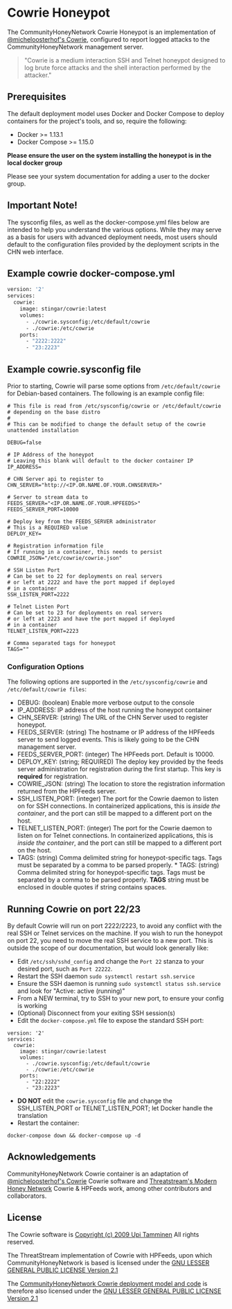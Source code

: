 Cowrie Honeypot
===============

The CommunityHoneyNetwork Cowrie Honeypot is an implementation of [@micheloosterhof's Cowrie](https://github.com/micheloosterhof/cowrie), configured to report logged attacks to the CommunityHoneyNetwork management server.

> "Cowrie is a medium interaction SSH and Telnet honeypot designed to log brute force attacks and the shell interaction performed by the attacker."
## Prerequisites

The default deployment model uses Docker and Docker Compose to deploy containers for the project's tools, and so, require the following:

* Docker >= 1.13.1
* Docker Compose >= 1.15.0

**Please ensure the user on the system installing the honeypot is in the local
 docker group**
 
 Please see your system documentation for adding a user to the docker group.

## Important Note!
The sysconfig files, as well as the docker-compose.yml files below are intended 
to help you understand the various options. While they may serve as a basis 
for users with advanced deployment needs, most users should default to the 
configuration files provided by the deployment scripts in the CHN web interface.

## Example cowrie docker-compose.yml
```dockerfile
version: '2'
services:
  cowrie:
    image: stingar/cowrie:latest
    volumes:
      - ./cowrie.sysconfig:/etc/default/cowrie
      - ./cowrie:/etc/cowrie
    ports:
      - "2222:2222"
      - "23:2223"
```
## Example cowrie.sysconfig file

Prior to starting, Cowrie will parse some options from `/etc/default/cowrie` for Debian-based containers.  The following is an example config file:

```
# This file is read from /etc/sysconfig/cowrie or /etc/default/cowrie
# depending on the base distro
#
# This can be modified to change the default setup of the cowrie unattended installation

DEBUG=false

# IP Address of the honeypot
# Leaving this blank will default to the docker container IP
IP_ADDRESS=

# CHN Server api to register to
CHN_SERVER="http://<IP.OR.NAME.OF.YOUR.CHNSERVER>"

# Server to stream data to
FEEDS_SERVER="<IP.OR.NAME.OF.YOUR.HPFEEDS>"
FEEDS_SERVER_PORT=10000

# Deploy key from the FEEDS_SERVER administrator
# This is a REQUIRED value
DEPLOY_KEY=

# Registration information file
# If running in a container, this needs to persist
COWRIE_JSON="/etc/cowrie/cowrie.json"

# SSH Listen Port
# Can be set to 22 for deployments on real servers
# or left at 2222 and have the port mapped if deployed
# in a container
SSH_LISTEN_PORT=2222

# Telnet Listen Port
# Can be set to 23 for deployments on real servers
# or left at 2223 and have the port mapped if deployed
# in a container
TELNET_LISTEN_PORT=2223

# Comma separated tags for honeypot
TAGS=""
```

### Configuration Options

The following options are supported in the `/etc/sysconfig/cowrie` and `/etc/default/cowrie files`:

* DEBUG: (boolean) Enable more verbose output to the console
* IP_ADDRESS: IP address of the host running the honeypot container
* CHN_SERVER: (string) The URL of the CHN Server used to register honeypot.
* FEEDS_SERVER: (string) The hostname or IP address of the HPFeeds server to send logged events.  This is likely going to be the CHN management server.
* FEEDS_SERVER_PORT: (integer) The HPFeeds port.  Default is 10000.
* DEPLOY_KEY: (string; REQUIRED) The deploy key provided by the feeds server administration for registration during the first startup.  This key is **required** for registration.
* COWRIE_JSON: (string) The location to store the registration information returned from the HPFeeds server.
* SSH_LISTEN_PORT: (integer) The port for the Cowrie daemon to listen on for SSH connections.  In containerized applications, this is _inside the container_, and the port can still be mapped to a different port on the host.
* TELNET_LISTEN_PORT: (integer) The port for the Cowrie daemon to listen on for Telnet connections. In containerized applications, this is _inside the container_, and the port can still be mapped to a different port on the host.
* TAGS: (string) Comma delimited string for honeypot-specific tags. Tags must be separated by a comma to be parsed properly. * TAGS: (string) Comma delimited string for honeypot-specific tags. Tags must be separated by a comma to be parsed properly. **TAGS** string must be enclosed in double quotes if string contains spaces.


## Running Cowrie on port 22/23

By default Cowrie will run on port 2222/2223, to avoid any conflict with the real SSH or Telnet services on the machine. If you wish to run the honeypot on port 22, you need to move the real SSH service to a new port. This is outside the scope of our documentation, but would look generally like:

* Edit `/etc/ssh/sshd_config` and change the `Port 22` stanza to your desired port, such as `Port 22222`.
* Restart the SSH daemon `sudo systemctl restart ssh.service`
* Ensure the SSH daemon is running `sudo systemctl status ssh.service` and look for "Active: active (running)"
* From a NEW terminal, try to SSH to your new port, to ensure your config is working
* (Optional) Disconnect from your exiting SSH session(s)
* Edit the `docker-compose.yml` file to expose the standard SSH port:
```
version: '2'
services:
  cowrie:
    image: stingar/cowrie:latest
    volumes:
      - ./cowrie.sysconfig:/etc/default/cowrie
      - ./cowrie:/etc/cowrie
    ports:
      - "22:2222"
      - "23:2223"
```
* **DO NOT** edit the `cowrie.sysconfig` file and change the SSH_LISTEN_PORT or TELNET_LISTEN_PORT; let Docker handle the translation
* Restart the container:
```
docker-compose down && docker-compose up -d
```


## Acknowledgements

CommunityHoneyNetwork Cowrie container is an adaptation of [@micheloosterhof's Cowrie](https://github.com/micheloosterhof/cowrie) Cowrie software and [Threatstream's Modern Honey Network](https://threatstream.github.io/mhn/) Cowrie & HPFeeds work, among other contributors and collaborators.

## License

The Cowrie software is [Copyright (c) 2009 Upi Tamminen](https://raw.githubusercontent.com/micheloosterhof/cowrie/master/LICENSE.md) All rights reserved.

The ThreatStream implementation of Cowrie with HPFeeds, upon which CommunityHoneyNetwork is based is licensed under the [GNU LESSER GENERAL PUBLIC LICENSE Version 2.1](https://raw.githubusercontent.com/threatstream/mhn/master/LICENSE)

The [CommunityHoneyNetwork Cowrie deployment model and code](https://github.com/CommunityHoneyNetwork/cowrie) is therefore also licensed under the [GNU LESSER GENERAL PUBLIC LICENSE Version 2.1](https://raw.githubusercontent.com/CommunityHoneyNetwork/cowrie/master/LICENSE)
